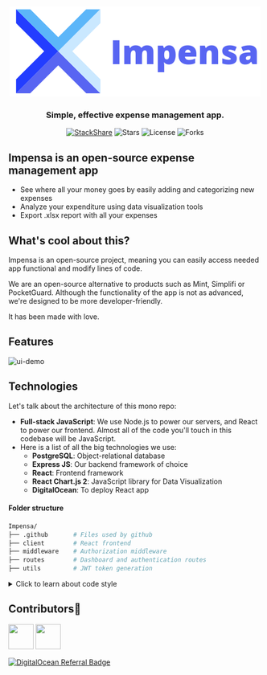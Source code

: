 <p align="center">
  <a href="https://impensa.studio/">
  <img src="./client/public/images/media2.png" />
    </a>
</p>

<div align="center">

### Simple, effective expense management app.

[![StackShare](http://img.shields.io/badge/tech-stack-0690fa.svg?style=flat)](https://stackshare.io/impensa/impensa)
![Stars](https://img.shields.io/github/stars/richard96292/impensa.svg)
![License](https://img.shields.io/github/license/richard96292/impensa.svg)
![Forks](https://img.shields.io/github/forks/richard96292/impensa.svg)

</div>

## Impensa is an open-source expense management app

- See where all your money goes by easily adding and categorizing new expenses
- Analyze your expenditure using data visualization tools
- Export .xlsx report with all your expenses

## What's cool about this?

Impensa is an open-source project, meaning you can easily access needed app functional and modify lines of code.

We are an open-source alternative to products such as Mint, Simplifi or PocketGuard. Although the functionality of the app is not as advanced, we're designed to be more developer-friendly.

It has been made with love.

## Features

![ui-demo](./client/public/images/UI-demo.gif)

## Technologies

Let's talk about the architecture of this mono repo:

- **Full-stack JavaScript**: We use Node.js to power our servers, and React to power our frontend. Almost all of the code you'll touch in this codebase will be JavaScript.
- Here is a list of all the big technologies we use:
  - **PostgreSQL**: Object-relational database
  - **Express JS**: Our backend framework of choice
  - **React**: Frontend framework
  - **React Chart.js 2**: JavaScript library for Data Visualization
  - **DigitalOcean**: To deploy React app

#### Folder structure

```sh
Impensa/
├── .github       # Files used by github
├── client        # React frontend
├── middleware    # Authorization middleware
├── routes        # Dashboard and authentication routes
├── utils         # JWT token generation
```

<details>
  <summary>Click to learn about code style</summary>

#### Code Style

We run Prettier on-commit, which means you can write code in whatever style you want and it will be automatically formatted according to the common style when you run `git commit`. We also have ESLint set up, although we've disabled all stylistic rules since Prettier takes care of those.

</details>

## Contributors👑

<a href="https://github.com/tmneth"><img src="https://avatars.githubusercontent.com/u/80415416?s=400&u=f561810823dc78213f14431aae7f2bd119a4ed90&v=4" width="50" height="50" alt=""/></a> <a href="https://github.com/richard96292"><img src="https://avatars.githubusercontent.com/u/68248740?v=4" width="50" height="50" alt=""/></a>

[![DigitalOcean Referral Badge](https://web-platforms.sfo2.cdn.digitaloceanspaces.com/WWW/Badge%201.svg)](https://www.digitalocean.com/?refcode=cbbd836036cb&utm_campaign=Referral_Invite&utm_medium=Referral_Program&utm_source=badge)
